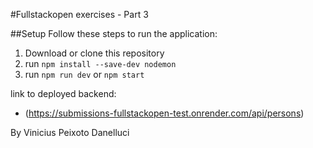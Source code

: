 #Fullstackopen exercises - Part 3

##Setup
Follow these steps to run the application:
1. Download or clone this repository 
2. run ```npm install --save-dev nodemon```
3. run ```npm run dev``` or ```npm start```

link to deployed backend: 
- (https://submissions-fullstackopen-test.onrender.com/api/persons)

By Vinicius Peixoto Danelluci